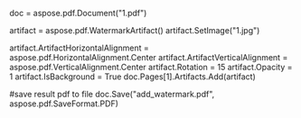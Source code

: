 
doc = aspose.pdf.Document("1.pdf")

artifact = aspose.pdf.WatermarkArtifact()
artifact.SetImage("1.jpg")

artifact.ArtifactHorizontalAlignment = aspose.pdf.HorizontalAlignment.Center
artifact.ArtifactVerticalAlignment = aspose.pdf.VerticalAlignment.Center
artifact.Rotation = 15
artifact.Opacity = 1
artifact.IsBackground = True
doc.Pages[1].Artifacts.Add(artifact)

#save result pdf to file
doc.Save("add_watermark.pdf", aspose.pdf.SaveFormat.PDF)
    